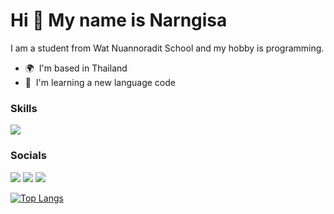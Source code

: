Hi 👋 My name is Narngisa
=========================

I am a student from Wat Nuannoradit School and my hobby is programming.

* 🌍  I'm based in Thailand
* 🧠  I'm learning a new language code

### Skills

<p align="left">
<a href="https://skillicons.dev"><img src="https://skillicons.dev/icons?i=py,js,ts" /></a>
</p>


### Socials

<p align="left">
<a href="https://discord.com/users/Narngisa"><img src="https://skillicons.dev/icons?i=discord" /></a>
<a href="https://www.x.com/Narngisa"><img src="https://skillicons.dev/icons?i=twitter" /></a>
<a href="https://www.github.com/Narngisalnw"><img src="https://skillicons.dev/icons?i=github" /></a>
</p>

[![Top Langs](https://github-readme-stats.vercel.app/api/top-langs/?username=Narngisalnw&layout=compact&theme=dark)](https://github.com/Narngisalnw/github-readme-stats)
